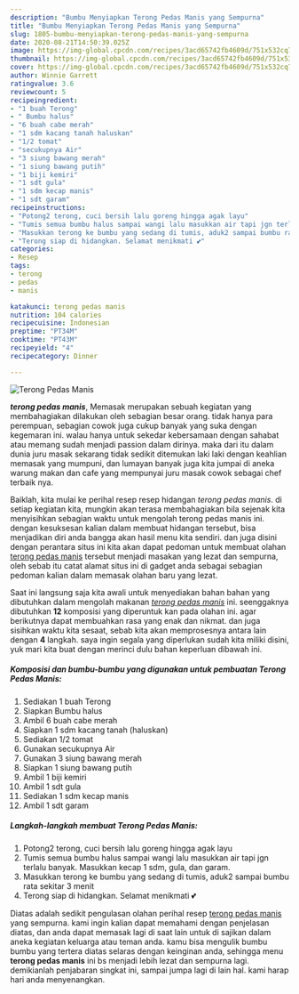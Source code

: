 ```yaml
---
description: "Bumbu Menyiapkan Terong Pedas Manis yang Sempurna"
title: "Bumbu Menyiapkan Terong Pedas Manis yang Sempurna"
slug: 1805-bumbu-menyiapkan-terong-pedas-manis-yang-sempurna
date: 2020-08-21T14:50:39.025Z
image: https://img-global.cpcdn.com/recipes/3acd65742fb4609d/751x532cq70/terong-pedas-manis-foto-resep-utama.jpg
thumbnail: https://img-global.cpcdn.com/recipes/3acd65742fb4609d/751x532cq70/terong-pedas-manis-foto-resep-utama.jpg
cover: https://img-global.cpcdn.com/recipes/3acd65742fb4609d/751x532cq70/terong-pedas-manis-foto-resep-utama.jpg
author: Winnie Garrett
ratingvalue: 3.6
reviewcount: 5
recipeingredient:
- "1 buah Terong"
- " Bumbu halus"
- "6 buah cabe merah"
- "1 sdm kacang tanah haluskan"
- "1/2 tomat"
- "secukupnya Air"
- "3 siung bawang merah"
- "1 siung bawang putih"
- "1 biji kemiri"
- "1 sdt gula"
- "1 sdm kecap manis"
- "1 sdt garam"
recipeinstructions:
- "Potong2 terong, cuci bersih lalu goreng hingga agak layu"
- "Tumis semua bumbu halus sampai wangi lalu masukkan air tapi jgn terlalu banyak. Masukkan kecap 1 sdm, gula, dan garam."
- "Masukkan terong ke bumbu yang sedang di tumis, aduk2 sampai bumbu rata sekitar 3 menit"
- "Terong siap di hidangkan. Selamat menikmati 💕"
categories:
- Resep
tags:
- terong
- pedas
- manis

katakunci: terong pedas manis 
nutrition: 104 calories
recipecuisine: Indonesian
preptime: "PT34M"
cooktime: "PT43M"
recipeyield: "4"
recipecategory: Dinner

---
```



![Terong Pedas Manis](https://img-global.cpcdn.com/recipes/3acd65742fb4609d/751x532cq70/terong-pedas-manis-foto-resep-utama.jpg)

<b><i>terong pedas manis</i></b>, Memasak merupakan sebuah kegiatan yang membahagiakan dilakukan oleh sebagian besar orang. tidak hanya para perempuan, sebagian cowok juga cukup banyak yang suka dengan kegemaran ini. walau hanya untuk sekedar kebersamaan dengan sahabat atau memang sudah menjadi passion dalam dirinya. maka dari itu dalam dunia juru masak sekarang tidak sedikit ditemukan laki laki dengan keahlian memasak yang mumpuni, dan lumayan banyak juga kita jumpai di aneka warung makan dan cafe yang mempunyai juru masak cowok sebagai chef terbaik nya.

Baiklah, kita mulai ke perihal resep resep hidangan <i>terong pedas manis</i>. di setiap kegiatan kita, mungkin akan terasa membahagiakan bila sejenak kita menyisihkan sebagian waktu untuk mengolah terong pedas manis ini. dengan kesuksesan kalian dalam membuat hidangan tersebut, bisa menjadikan diri anda bangga akan hasil menu kita sendiri. dan juga disini dengan perantara situs ini kita akan dapat pedoman untuk membuat olahan <u>terong pedas manis</u> tersebut menjadi masakan yang lezat dan sempurna, oleh sebab itu catat alamat situs ini di gadget anda sebagai sebagian pedoman kalian dalam memasak olahan baru yang lezat.




Saat ini langsung saja kita awali untuk menyediakan bahan bahan yang dibutuhkan dalam mengolah makanan <u><i>terong pedas manis</i></u> ini. seenggaknya dibutuhkan <b>12</b> komposisi yang diperuntuk kan pada olahan ini. agar berikutnya dapat membuahkan rasa yang enak dan nikmat. dan juga sisihkan waktu kita sesaat, sebab kita akan memprosesnya antara lain dengan <b>4</b> langkah. saya ingin segala yang diperlukan sudah kita miliki disini, yuk mari kita buat dengan merinci dulu bahan keperluan dibawah ini.

<!--inarticleads1-->

##### Komposisi dan bumbu-bumbu yang digunakan untuk pembuatan Terong Pedas Manis:

1. Sediakan 1 buah Terong
1. Siapkan  Bumbu halus
1. Ambil 6 buah cabe merah
1. Siapkan 1 sdm kacang tanah (haluskan)
1. Sediakan 1/2 tomat
1. Gunakan secukupnya Air
1. Gunakan 3 siung bawang merah
1. Siapkan 1 siung bawang putih
1. Ambil 1 biji kemiri
1. Ambil 1 sdt gula
1. Sediakan 1 sdm kecap manis
1. Ambil 1 sdt garam




<!--inarticleads2-->

##### Langkah-langkah membuat Terong Pedas Manis:

1. Potong2 terong, cuci bersih lalu goreng hingga agak layu
1. Tumis semua bumbu halus sampai wangi lalu masukkan air tapi jgn terlalu banyak. Masukkan kecap 1 sdm, gula, dan garam.
1. Masukkan terong ke bumbu yang sedang di tumis, aduk2 sampai bumbu rata sekitar 3 menit
1. Terong siap di hidangkan. Selamat menikmati 💕




Diatas adalah sedikit pengulasan olahan perihal resep <u>terong pedas manis</u> yang sempurna. kami ingin kalian dapat memahami dengan penjelasan diatas, dan anda dapat memasak lagi di saat lain untuk di sajikan dalam aneka kegiatan keluarga atau teman anda. kamu bisa mengulik bumbu bumbu yang tertera diatas selaras dengan keinginan anda, sehingga menu <b>terong pedas manis</b> ini bs menjadi lebih lezat dan sempurna lagi. demikianlah penjabaran singkat ini, sampai jumpa lagi di lain hal. kami harap hari anda menyenangkan.
